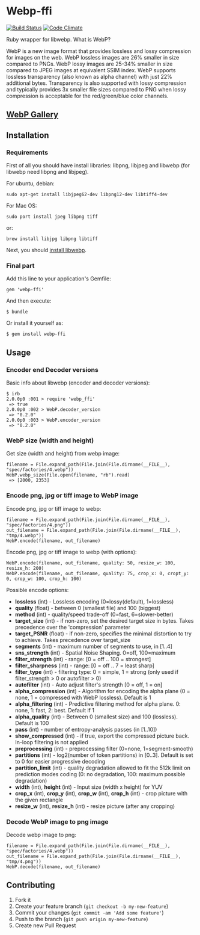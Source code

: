 # Webp-ffi

[![Build Status](https://travis-ci.org/le0pard/webp-ffi.png)](https://travis-ci.org/le0pard/webp-ffi) 
[![Code Climate](https://codeclimate.com/github/le0pard/webp-ffi.png)](https://codeclimate.com/github/le0pard/webp-ffi)

Ruby wrapper for libwebp. What is WebP?

WebP is a new image format that provides lossless and lossy compression for images on the web. WebP lossless images are 26% smaller in size compared to PNGs. WebP lossy images are 25-34% smaller in size compared to JPEG images at equivalent SSIM index. WebP supports lossless transparency (also known as alpha channel) with just 22% additional bytes. Transparency is also supported with lossy compression and typically provides 3x smaller file sizes compared to PNG when lossy compression is acceptable for the red/green/blue color channels.

## [WebP Gallery](https://developers.google.com/speed/webp/gallery)

## Installation

### Requirements

First of all you should have install libraries: libpng, libjpeg and libwebp (for libwebp need libpng and libjpeg).

For ubuntu, debian:

    sudo apt-get install libjpeg62-dev libpng12-dev libtiff4-dev
    
For Mac OS:

    sudo port install jpeg libpng tiff
    
or:

    brew install libjpg libpng libtiff
    
Next, you should [install libwebp](https://developers.google.com/speed/webp/docs/compiling).

### Final part

Add this line to your application's Gemfile:

    gem 'webp-ffi'

And then execute:

    $ bundle

Or install it yourself as:

    $ gem install webp-ffi

## Usage

### Encoder end Decoder versions

Basic info about libwebp (encoder and decoder versions):

    $ irb
    2.0.0p0 :001 > require 'webp_ffi'
     => true 
    2.0.0p0 :002 > WebP.decoder_version
     => "0.2.0" 
    2.0.0p0 :003 > WebP.encoder_version
     => "0.2.0"

### WebP size (width and height)
     
Get size (width and height) from webp image:

    filename = File.expand_path(File.join(File.dirname(__FILE__), "spec/factories/4.webp"))
    WebP.webp_size(File.open(filename, "rb").read)
     => [2000, 2353]
    
### Encode png, jpg or tiff image to WebP image

Encode png, jpg or tiff image to webp:

    filename = File.expand_path(File.join(File.dirname(__FILE__), "spec/factories/4.png"))
    out_filename = File.expand_path(File.join(File.dirname(__FILE__), "tmp/4.webp"))
    WebP.encode(filename, out_filename)
     
Encode png, jpg or tiff image to webp (with options):

    WebP.encode(filename, out_filename, quality: 50, resize_w: 100, resize_h: 200)
    WebP.encode(filename, out_filename, quality: 75, crop_x: 0, cropt_y: 0, crop_w: 100, crop_h: 100)
    
Possible encode options:

 * **lossless** (int) - Lossless encoding (0=lossy(default), 1=lossless)
 * **quality** (float) - between 0 (smallest file) and 100 (biggest)
 * **method** (int) - quality/speed trade-off (0=fast, 6=slower-better)
 * **target\_size** (int) - if non-zero, set the desired target size in bytes. Takes precedence over the 'compression' parameter
 * **target\_PSNR** (float) - if non-zero, specifies the minimal distortion to try to achieve. Takes precedence over target\_size
 * **segments** (int) - maximum number of segments to use, in [1..4]
 * **sns_strength** (int) - Spatial Noise Shaping. 0=off, 100=maximum
 * **filter\_strength** (int) - range: [0 = off .. 100 = strongest]
 * **filter\_sharpness** (int) - range: [0 = off .. 7 = least sharp]
 * **filter\_type** (int) - filtering type: 0 = simple, 1 = strong (only used if filter\_strength > 0 or autofilter > 0)
 * **autofilter** (int) - Auto adjust filter's strength [0 = off, 1 = on]
 * **alpha\_compression** (int) - Algorithm for encoding the alpha plane (0 = none, 1 = compressed with WebP lossless). Default is 1
 * **alpha\_filtering** (int) - Predictive filtering method for alpha plane. 0: none, 1: fast, 2: best. Default if 1
 * **alpha\_quality** (int) - Between 0 (smallest size) and 100 (lossless). Default is 100
 * **pass** (int) - number of entropy-analysis passes (in [1..10])
 * **show\_compressed** (int) - if true, export the compressed picture back. In-loop filtering is not applied
 * **preprocessing** (int) - preprocessing filter (0=none, 1=segment-smooth)
 * **partitions** (int) - log2(number of token partitions) in [0..3]. Default is set to 0 for easier progressive decoding
 * **partition\_limit** (int) - quality degradation allowed to fit the 512k limit on prediction modes coding (0: no degradation, 100: maximum possible degradation)
 * **width** (int), **height** (int) - Input size (width x height) for YUV
 * **crop\_x** (int), **crop\_y** (int), **crop\_w** (int), **crop\_h** (int) - crop picture with the given rectangle
 * **resize\_w** (int), **resize\_h** (int) - resize picture (after any cropping)
 
### Decode WebP image to png image

Decode webp image to png:

    filename = File.expand_path(File.join(File.dirname(__FILE__), "spec/factories/4.webp"))
    out_filename = File.expand_path(File.join(File.dirname(__FILE__), "tmp/4.png"))
    WebP.decode(filename, out_filename)

## Contributing

1. Fork it
2. Create your feature branch (`git checkout -b my-new-feature`)
3. Commit your changes (`git commit -am 'Add some feature'`)
4. Push to the branch (`git push origin my-new-feature`)
5. Create new Pull Request

